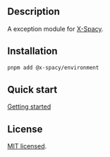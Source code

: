## Description

A exception module for [X-Spacy](https://x-spacy.com).

## Installation

```sh
pnpm add @x-spacy/environment
```

## Quick start

[Getting started](docs/getting-started.md)

## License

[MIT licensed](LICENSE).
